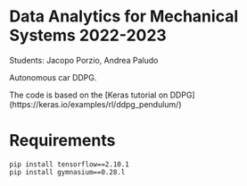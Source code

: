 # Data Analytics for Mechanical Systems 2022-2023

<p>Students: Jacopo Porzio, Andrea Paludo</p>
<p>Autonomous car DDPG.</p>
<p>The code is based on the [Keras tutorial on DDPG](https://keras.io/examples/rl/ddpg_pendulum/)</p>

# Requirements

```
pip install tensorflow==2.10.1
pip install gymnasium==0.28.l
```

